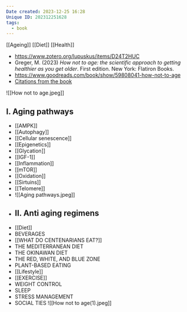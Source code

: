 ```yaml
---
Date created: 2023-12-25 16:28
Unique ID: 202312251628
tags:
  - book
---
```

[[Ageing]]
[[Diet]]
[[Health]]

- https://www.zotero.org/lupuskus/items/D24T2HUC
- Greger, M. (2023) _How not to age: the scientific approach to getting healthier as you get older_. First edition. New York: Flatiron Books.
- https://www.goodreads.com/book/show/59808041-how-not-to-age
- [Citations from the book](https://nutritionfacts.org/book/how-not-to-age/citations/)

![[How not to age.jpeg]]
## I. Aging pathways
- [[AMPK]]
- [[Autophagy]]
- [[Cellular senescence]]
- [[Epigenetics]]
- [[Glycation]]
- [[IGF-1]]
- [[Inflammation]]
- [[mTOR]]
- [[Oxidation]]
- [[Sirtuins]]
- [[Telomere]]
- ![[Aging pathways.jpeg]]
- ## II. Anti aging regimens 
- [[Diet]]
- BEVERAGES
- [[WHAT DO CENTENARIANS EAT?]]
- THE MEDITERRANEAN DIET
- THE OKINAWAN DIET
- THE RED, WHITE, AND BLUE ZONE
- PLANT-BASED EATING
- [[Lifestyle]]
- [[EXERCISE]]
- WEIGHT CONTROL
- SLEEP
- STRESS MANAGEMENT
- SOCIAL TIES
![[How not to age(1).jpeg]]
